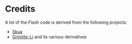 # Credits

A lot of the Flash code is derived from the following projects:

- [Skua](https://github.com/BrenoHenrike/Skua)
- [Grimlite-Li](https://github.com/Froztt13/Grimlite-Li/) and its various derivatives

